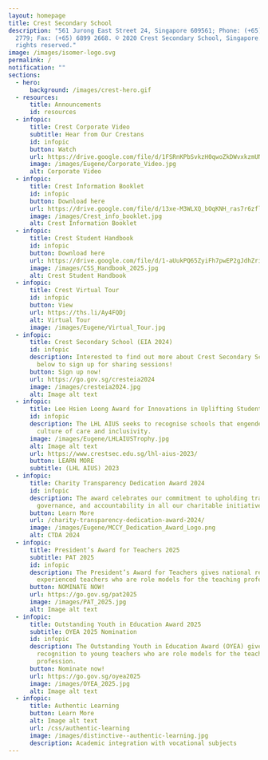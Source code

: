 ```yaml
---
layout: homepage
title: Crest Secondary School
description: "561 Jurong East Street 24, Singapore 609561; Phone: (+65) 6899
  2779; Fax: (+65) 6899 2668. © 2020 Crest Secondary School, Singapore. All
  rights reserved."
image: /images/isomer-logo.svg
permalink: /
notification: ""
sections:
  - hero:
      background: /images/crest-hero.gif
  - resources:
      title: Announcements
      id: resources
  - infopic:
      title: Crest Corporate Video
      subtitle: Hear from Our Crestans
      id: infopic
      button: Watch
      url: https://drive.google.com/file/d/1FSRnKPbSvkzH0qwoZkDWvxkzmUNuS8fq/view?usp=sharing
      image: /images/Eugene/Corporate_Video.jpg
      alt: Corporate Video
  - infopic:
      title: Crest Information Booklet
      id: infopic
      button: Download here
      url: https://drive.google.com/file/d/13xe-M3WLXQ_bOqKNH_ras7r6zflX06-Y/view
      image: /images/Crest_info_booklet.jpg
      alt: Crest Information Booklet
  - infopic:
      title: Crest Student Handbook
      id: infopic
      button: Download here
      url: https://drive.google.com/file/d/1-aUukPQ65ZyiFh7pwEP2gJdhZriyRbR7/view?usp=sharing
      image: /images/CSS_Handbook_2025.jpg
      alt: Crest Student Handbook
  - infopic:
      title: Crest Virtual Tour
      id: infopic
      button: View
      url: https://ths.li/Ay4FQDj
      alt: Virtual Tour
      image: /images/Eugene/Virtual_Tour.jpg
  - infopic:
      title: Crest Secondary School (EIA 2024)
      id: infopic
      description: Interested to find out more about Crest Secondary School? Click
        below to sign up for sharing sessions!
      button: Sign up now!
      url: https://go.gov.sg/cresteia2024
      image: /images/cresteia2024.jpg
      alt: Image alt text
  - infopic:
      title: Lee Hsien Loong Award for Innovations in Uplifting Students
      id: infopic
      description: The LHL AIUS seeks to recognise schools that engender a strong
        culture of care and inclusivity.
      image: /images/Eugene/LHLAIUSTrophy.jpg
      alt: Image alt text
      url: https://www.crestsec.edu.sg/lhl-aius-2023/
      button: LEARN MORE
      subtitle: (LHL AIUS) 2023
  - infopic:
      title: Charity Transparency Dedication Award 2024
      id: infopic
      description: The award celebrates our commitment to upholding transparency, good
        governance, and accountability in all our charitable initiatives.
      button: Learn More
      url: /charity-transparency-dedication-award-2024/
      image: /images/Eugene/MCCY_Dedication_Award_Logo.png
      alt: CTDA 2024
  - infopic:
      title: President’s Award for Teachers 2025
      subtitle: PAT 2025
      id: infopic
      description: The President’s Award for Teachers gives national recognition to
        experienced teachers who are role models for the teaching profession.
      button: NOMINATE NOW!
      url: https://go.gov.sg/pat2025
      image: /images/PAT_2025.jpg
      alt: Image alt text
  - infopic:
      title: Outstanding Youth in Education Award 2025
      subtitle: OYEA 2025 Nomination
      id: infopic
      description: The Outstanding Youth in Education Award (OYEA) gives national
        recognition to young teachers who are role models for the teaching
        profession.
      button: Nominate now!
      url: https://go.gov.sg/oyea2025
      image: /images/OYEA_2025.jpg
      alt: Image alt text
  - infopic:
      title: Authentic Learning
      button: Learn More
      alt: Image alt text
      url: /css/authentic-learning
      image: /images/distinctive--authentic-learning.jpg
      description: Academic integration with vocational subjects
---
```

